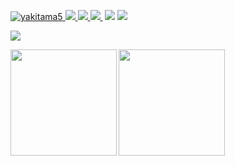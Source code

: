 [ ![yakitama5](https://komarev.com/ghpvc/?username=miwashutaro0611)
](https://github.com/yakitama5/yakitama5/)
[![](https://img.shields.io/github/followers/yakitama5?label=follow&logo=github&style=flat)
](https://github.com/yakitama5)
[![](https://qiita-badge.apiapi.app/s/yakitama5/posts.svg)
](http://qiita.com/yakuran1)
[![](https://qiita-badge.apiapi.app/s/yakuran1/contributions.svg)
](http://qiita.com/yakuran1)
[![]()]()
[![](https://zenn.badge.nikaera.com/s/jackmiwamiwa/articles?style=plastic)](https://zenn.dev/yakuran1/articles)
[![](https://zenn.badge.nikaera.com/s/jackmiwamiwa/likes?style=plastic)](https://zenn.dev/yakuran1)

![](https://github-profile-summary-cards.vercel.app/api/cards/profile-details?username=yakitama5&theme=github)

<p>
<a href="https://github.com/yakitama5">
  <img align="left" height="170px" src="https://github-readme-stats.vercel.app/api?username=yakitama5&count_private=true&show_icons=true&theme=github" />
</a>
<a href="https://github.com/yakitama5">
  <img align="left" height="170px" src="https://github-readme-stats.vercel.app/api/top-langs/?username=yakitama5&layout=compact&theme=github" />
</a>
</p>
